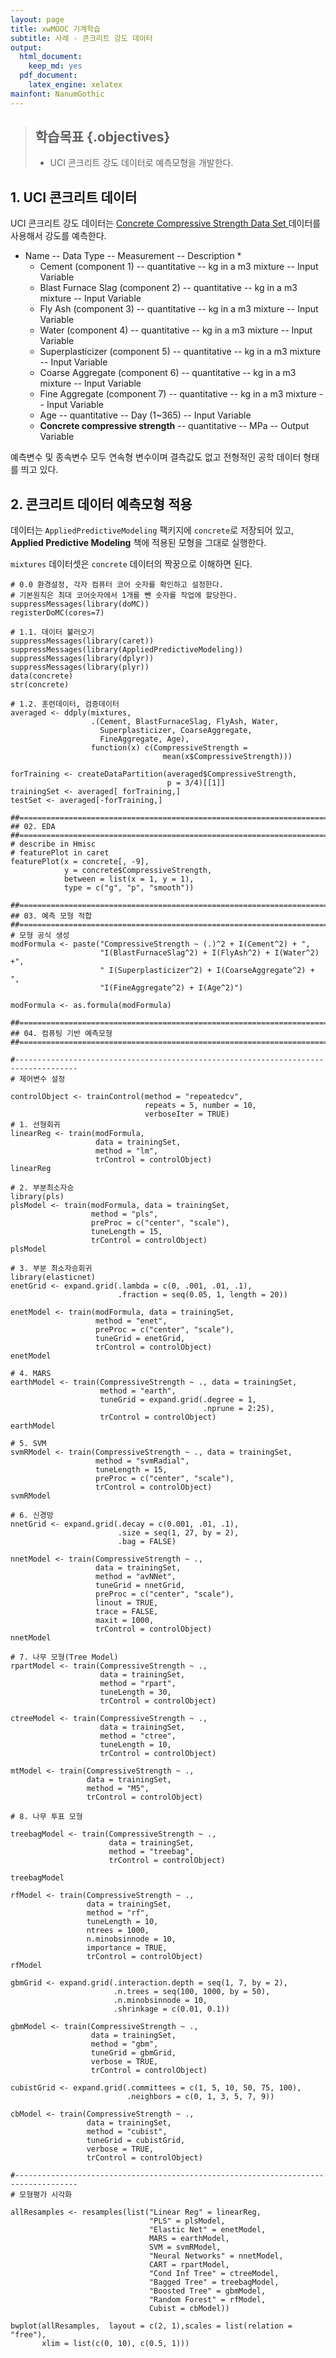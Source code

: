 ```yaml
---
layout: page
title: xwMOOC 기계학습
subtitle: 사례 - 콘크리트 강도 데이터
output:
  html_document: 
    keep_md: yes
  pdf_document:
    latex_engine: xelatex
mainfont: NanumGothic
---
```

 
> ## 학습목표 {.objectives}
>
> * UCI 콘크리트 강도 데이터로 예측모형을 개발한다.



## 1. UCI 콘크리트 데이터

UCI 콘크리트 강도 데이터는 [Concrete Compressive Strength Data Set ](https://archive.ics.uci.edu/ml/datasets/Concrete+Compressive+Strength) 데이터를 사용해서 강도를 예측한다.

* Name -- Data Type -- Measurement -- Description 
    * 
    * Cement (component 1) -- quantitative -- kg in a m3 mixture -- Input Variable 
    * Blast Furnace Slag (component 2) -- quantitative -- kg in a m3 mixture -- Input Variable 
    * Fly Ash (component 3) -- quantitative -- kg in a m3 mixture -- Input Variable 
    * Water (component 4) -- quantitative -- kg in a m3 mixture -- Input Variable 
    * Superplasticizer (component 5) -- quantitative -- kg in a m3 mixture -- Input Variable 
    * Coarse Aggregate (component 6) -- quantitative -- kg in a m3 mixture -- Input Variable 
    * Fine Aggregate (component 7)	-- quantitative -- kg in a m3 mixture -- Input Variable 
    * Age -- quantitative -- Day (1~365) -- Input Variable 
    * **Concrete compressive strength** -- quantitative -- MPa -- Output Variable 

예측변수 및 종속변수 모두 연속형 변수이며 결측값도 없고 전형적인 공학 데이터 형태를 띄고 있다.

## 2. 콘크리트 데이터 예측모형 적용

데이터는 `AppliedPredictiveModeling` 팩키지에 `concrete`로 저장되어 있고, 
**Applied Predictive Modeling** 책에 적용된 모형을 그대로 실행한다.

`mixtures` 데이터셋은 `concrete` 데이터의 짝꿍으로 이해하면 된다.


~~~{.r}
# 0.0 환경설정, 각자 컴퓨터 코어 숫자를 확인하고 설정한다.
# 기본원칙은 최대 코어숫자에서 1개를 뺀 숫자를 작업에 할당한다.
suppressMessages(library(doMC))
registerDoMC(cores=7)

# 1.1. 데이터 불러오기
suppressMessages(library(caret))
suppressMessages(library(AppliedPredictiveModeling))
suppressMessages(library(dplyr))
suppressMessages(library(plyr))
data(concrete) 
str(concrete)

# 1.2. 훈련데이터, 검증데이터
averaged <- ddply(mixtures, 
                  .(Cement, BlastFurnaceSlag, FlyAsh, Water, 
                    Superplasticizer, CoarseAggregate, 
                    FineAggregate, Age), 
                  function(x) c(CompressiveStrength = 
                                  mean(x$CompressiveStrength)))

forTraining <- createDataPartition(averaged$CompressiveStrength, 
                                   p = 3/4)[[1]] 
trainingSet <- averaged[ forTraining,] 
testSet <- averaged[-forTraining,]

##==============================================================================================
## 02. EDA
##==============================================================================================
# describe in Hmisc 
# featurePlot in caret
featurePlot(x = concrete[, -9], 
            y = concrete$CompressiveStrength, 
            between = list(x = 1, y = 1), 
            type = c("g", "p", "smooth"))

##==============================================================================================
## 03. 예측 모형 적합
##==============================================================================================
# 모형 공식 생성
modFormula <- paste("CompressiveStrength ~ (.)^2 + I(Cement^2) + ", 
                    "I(BlastFurnaceSlag^2) + I(FlyAsh^2) + I(Water^2) +", 
                    " I(Superplasticizer^2) + I(CoarseAggregate^2) + ",
                    "I(FineAggregate^2) + I(Age^2)")

modFormula <- as.formula(modFormula)

##==============================================================================================
## 04. 컴퓨팅 기반 예측모형 
##==============================================================================================

#------------------------------------------------------------------------------------
# 제어변수 설정

controlObject <- trainControl(method = "repeatedcv",
                              repeats = 5, number = 10, 
                              verboseIter = TRUE)
# 1. 선형회귀
linearReg <- train(modFormula, 
                   data = trainingSet, 
                   method = "lm", 
                   trControl = controlObject)
linearReg

# 2. 부분최소자승
library(pls)
plsModel <- train(modFormula, data = trainingSet, 
                  method = "pls", 
                  preProc = c("center", "scale"), 
                  tuneLength = 15, 
                  trControl = controlObject)
plsModel

# 3. 부분 최소자승회귀
library(elasticnet)
enetGrid <- expand.grid(.lambda = c(0, .001, .01, .1), 
                        .fraction = seq(0.05, 1, length = 20))

enetModel <- train(modFormula, data = trainingSet, 
                   method = "enet", 
                   preProc = c("center", "scale"), 
                   tuneGrid = enetGrid, 
                   trControl = controlObject)
enetModel

# 4. MARS
earthModel <- train(CompressiveStrength ~ ., data = trainingSet, 
                    method = "earth", 
                    tuneGrid = expand.grid(.degree = 1, 
                                           .nprune = 2:25),
                    trControl = controlObject)
earthModel

# 5. SVM
svmRModel <- train(CompressiveStrength ~ ., data = trainingSet, 
                   method = "svmRadial", 
                   tuneLength = 15, 
                   preProc = c("center", "scale"),
                   trControl = controlObject)
svmRModel  

# 6. 신경망
nnetGrid <- expand.grid(.decay = c(0.001, .01, .1), 
                        .size = seq(1, 27, by = 2), 
                        .bag = FALSE) 

nnetModel <- train(CompressiveStrength ~ ., 
                   data = trainingSet, 
                   method = "avNNet", 
                   tuneGrid = nnetGrid, 
                   preProc = c("center", "scale"), 
                   linout = TRUE, 
                   trace = FALSE, 
                   maxit = 1000, 
                   trControl = controlObject)
nnetModel

# 7. 나무 모형(Tree Model)
rpartModel <- train(CompressiveStrength ~ ., 
                    data = trainingSet, 
                    method = "rpart", 
                    tuneLength = 30, 
                    trControl = controlObject)

ctreeModel <- train(CompressiveStrength ~ ., 
                    data = trainingSet, 
                    method = "ctree", 
                    tuneLength = 10, 
                    trControl = controlObject)

mtModel <- train(CompressiveStrength ~ ., 
                 data = trainingSet, 
                 method = "M5", 
                 trControl = controlObject)

# 8. 나무 투표 모형

treebagModel <- train(CompressiveStrength ~ ., 
                      data = trainingSet, 
                      method = "treebag", 
                      trControl = controlObject)

treebagModel

rfModel <- train(CompressiveStrength ~ ., 
                 data = trainingSet, 
                 method = "rf", 
                 tuneLength = 10, 
                 ntrees = 1000, 
                 n.minobsinnode = 10,
                 importance = TRUE, 
                 trControl = controlObject) 
rfModel

gbmGrid <- expand.grid(.interaction.depth = seq(1, 7, by = 2), 
                       .n.trees = seq(100, 1000, by = 50),
                       .n.minobsinnode = 10,
                       .shrinkage = c(0.01, 0.1)) 

gbmModel <- train(CompressiveStrength ~ ., 
                  data = trainingSet, 
                  method = "gbm", 
                  tuneGrid = gbmGrid, 
                  verbose = TRUE, 
                  trControl = controlObject)

cubistGrid <- expand.grid(.committees = c(1, 5, 10, 50, 75, 100), 
                          .neighbors = c(0, 1, 3, 5, 7, 9))

cbModel <- train(CompressiveStrength ~ ., 
                 data = trainingSet, 
                 method = "cubist", 
                 tuneGrid = cubistGrid, 
                 verbose = TRUE,
                 trControl = controlObject)

#------------------------------------------------------------------------------------
# 모형평가 시각화

allResamples <- resamples(list("Linear Reg" = linearReg, 
                               "PLS" = plsModel, 
                               "Elastic Net" = enetModel, 
                               MARS = earthModel, 
                               SVM = svmRModel, 
                               "Neural Networks" = nnetModel, 
                               CART = rpartModel, 
                               "Cond Inf Tree" = ctreeModel, 
                               "Bagged Tree" = treebagModel, 
                               "Boosted Tree" = gbmModel, 
                               "Random Forest" = rfModel, 
                               Cubist = cbModel))

bwplot(allResamples,  layout = c(2, 1),scales = list(relation = "free"),
       xlim = list(c(0, 10), c(0.5, 1)))
~~~


